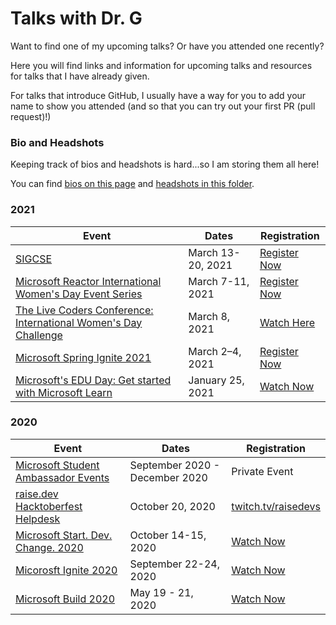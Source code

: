 # Talks with Dr. G

Want to find one of my upcoming talks? Or have you attended one recently?

Here you will find links and information for upcoming talks and resources for talks that I have already given. 

For talks that introduce GitHub, I usually have a way for you to add your name to show you attended (and so that you can try out your first PR (pull request)!)

### Bio and Headshots

Keeping track of bios and headshots is hard...so I am storing them all here!

You can find [bios on this page](bios.md) and [headshots in this folder](media/).

### 2021

| Event | Dates | Registration |
|-------|-------| ------------ |
| [SIGCSE](2021-sigcse.md) | March 13-20, 2021 | [Register Now](http://www.sigcse2021.sigcse.org/) |
| [Microsoft Reactor International Women's Day Event Series](2021-reactor-iwd.md) | March 7-11, 2021 | [Register Now](https://developer.microsoft.com/reactor/eventseries/iwd) |
| [The Live Coders Conference: International Women's Day Challenge](2021-live-coders.md) | March 8, 2021 | [Watch Here](https://livecoders.dev/conference/) |
| [Microsoft Spring Ignite 2021](2021-spring-ignite.md) | March 2–4, 2021 | [Register Now](https://myignite.microsoft.com/home) |
| [Microsoft's EDU Day: Get started with Microsoft Learn](2021-edu-day.md) | January 25, 2021 | [Watch Now](https://microsoftedu.eventbuilder.com/event/36512) |


### 2020

| Event | Dates | Registration |
|-------|-------| ------------ |
| [Microsoft Student Ambassador Events](2020-msa.md) | September 2020 - December 2020 | Private Event |
| [raise.dev Hacktoberfest Helpdesk](2020-raise-dev.md) | October 20, 2020 | [twitch.tv/raisedevs](https://www.twitch.tv/raisedevs) |
| [Microsoft Start. Dev. Change. 2020](2020-start-dev-change.md) | October 14-15, 2020 | [Watch Now](https://www.youtube.com/playlist?list=PLlrxD0HtieHhn8drYx69o76YsJmA7T1lD) |
| [Micorosft Ignite 2020](2020-ignite.md) | September 22-24, 2020 | [Watch Now](https://www.youtube.com/c/MicrosoftIgnite/playlists?view=50&sort=dd&shelf_id=1) |
| [Microsoft Build 2020](2020-build.md) | May 19 - 21, 2020 | [Watch Now](https://www.youtube.com/watch?v=S_wNRx7f7rU&list=PLFPUGjQjckXEiPiW868RGBYYHXhBCGLng) |
